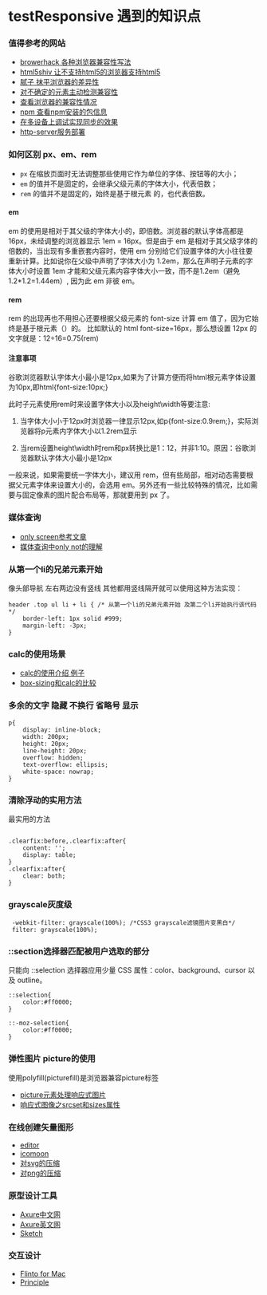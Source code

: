 # testResponsive 遇到的知识点

### 值得参考的网站
* [browerhack 各种浏览器兼容性写法](http://browserhacks.com/)
* [html5shiv 让不支持html5的浏览器支持html5](https://github.com/aFarkas/html5shiv)
* [腻子 抹平浏览器的差异性](https://github.com/Modernizr/Modernizr/wiki/HTML5-Cross-Browser-Polyfills)
* [对不确定的元素主动检测兼容性](https://modernizr.com/download?setclasses)
* [查看浏览器的兼容性情况](https://caniuse.com/)
* [npm 查看npm安装的包信息](https://www.npmjs.com/)
* [在多设备上调试实现同步的效果](https://www.browsersync.io/)
* [http-server服务部署](https://github.com/indexzero/http-server)

### 如何区别 px、em、rem

- `px` 在缩放页面时无法调整那些使用它作为单位的字体、按钮等的大小；
- `em` 的值并不是固定的，会继承父级元素的字体大小，代表倍数；
- `rem` 的值并不是固定的，始终是基于根元素 <html> 的，也代表倍数。

#### em

em 的使用是相对于其父级的字体大小的，即倍数。浏览器的默认字体高都是 16px，未经调整的浏览器显示 1em = 16px。但是由于 em 是相对于其父级字体的倍数的，当出现有多重嵌套内容时，使用 em 分别给它们设置字体的大小往往要重新计算。比如说你在父级中声明了字体大小为 1.2em，那么在声明子元素的字体大小时设置 1em 才能和父级元素内容字体大小一致，而不是1.2em（避免 1.2*1.2=1.44em）, 因为此 em 非彼 em。

#### rem

rem 的出现再也不用担心还要根据父级元素的 font-size 计算 em 值了，因为它始终是基于根元素（<html>）的。
比如默认的 html font-size=16px，那么想设置 12px 的文字就是：12÷16=0.75(rem)

#### 注意事项
谷歌浏览器默认字体大小最小是12px,如果为了计算方便而将html根元素字体设置为10px,即html{font-size:10px;}

此时子元素使用rem时来设置字体大小以及height\width等要注意:

1. 当字体大小小于12px时浏览器一律显示12px,如p{font-size:0.9rem;}，实际浏览器将p元素内字体大小以1.2rem显示

2. 当rem设置height\width时rem和px转换比是1：12，并非1:10。原因：谷歌浏览器默认字体大小最小是12px

一般来说，如果需要统一字体大小，建议用 rem，但有些局部，相对动态需要根据父元素字体来设置大小的，会选用 em。另外还有一些比较特殊的情况，比如需要与固定像素的图片配合布局等，那就要用到 px 了。

### 媒体查询

* [only screen参考文章](http://www.jianshu.com/p/2dfa5bab1ef1)
* [媒体查询中only not的理解](https://developer.mozilla.org/zh-CN/docs/Web/Guide/CSS/Media_queries)

### 从第一个li的兄弟元素开始

像头部导航 左右两边没有竖线 其他都用竖线隔开就可以使用这种方法实现：

``````
header .top ul li + li { /* 从第一个li的兄弟元素开始 及第二个li开始执行该代码*/
    border-left: 1px solid #999;
    margin-left: -3px;
}
``````

### calc的使用场景

* [calc的使用介绍 例子](http://www.w3cplus.com/css3/how-to-use-css3-calc-function.html)
* [box-sizing和calc的比较](http://www.w3cplus.com/css3/imitating-calc-fallback-fixed-width-sidebar-in-responsive-layout.html)

### 多余的文字 隐藏 不换行 省略号 显示

``````
p{
    display: inline-block;
    width: 200px;
    height: 20px;
    line-height: 20px;
    overflow: hidden;
    text-overflow: ellipsis;
    white-space: nowrap;
}
``````

### 清除浮动的实用方法

最实用的方法

``````

.clearfix:before,.clearfix:after{
    content: '';
    display: table;
}
.clearfix:after{
    clear: both;
}
``````

### grayscale灰度级

``````
 -webkit-filter: grayscale(100%); /*CSS3 grayscale滤镜图片变黑白*/
 filter: grayscale(100%);
``````

### ::section选择器匹配被用户选取的部分

只能向 ::selection 选择器应用少量 CSS 属性：color、background、cursor 以及 outline。

``````
::selection{
    color:#ff0000;
}

::-moz-selection{
    color:#ff0000;
}
``````


### 弹性图片 picture的使用
使用polyfill(picturefill)是浏览器兼容picture标签

* [picture元素处理响应式图片](http://www.w3cplus.com/html5/quick-tip-how-to-use-html5-picture-for-responsive-images.html)
* [响应式图像之srcset和sizes属性](http://www.jiangweishan.com/article/response-srcset-sizes.html)


### 在线创建矢量图形
* [editor](http://editor.method.ac/)
* [icomoon](https://icomoon.io/)
* [对svg的压缩](http://iconizr.com/)
* [对png的压缩](https://tinypng.com/)

### 原型设计工具
* [Axure中文网](https://www.axure.com.cn)
* [Axure英文网](https://www.axure.com/)
* [Sketch](http://www.sketchcn.com/)

### 交互设计
* [Flinto for Mac](https://www.flinto.com/)
* [Principle](http://principleformac.com/)

